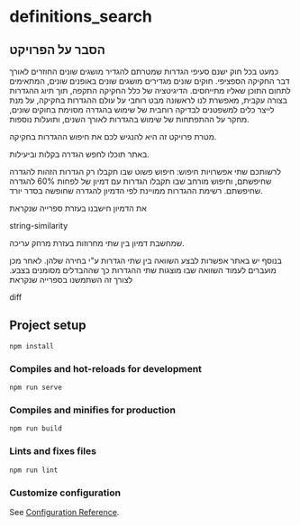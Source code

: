 # definitions_search

## הסבר על הפרויקט

כמעט בכל חוק ישנם סעיפי הגדרות שמטרתם להגדיר מושגים שונים החוזרים לאורך דבר החקיקה הספציפי. חוקים שונים מגדירים מושגים שונים באופנים שונים, המתאימים לתחום התוכן שאליו מתייחסים. 
הדיגיטציה של כלל החקיקה התקפה, תוך תיוג ההגדרות בצורה עקבית, מאפשרת לנו לראשונה מבט רוחבי על עולם ההגדרות בחקיקה, על מנת לייצר כלים למשפטנים לבדיקה רוחבית של שימוש בהגדרה מסוימת בחוקים שונים, מחקר על ההתפתחות של שימוש בהגדרות לאורך השנים, ותועלות נוספות.

מטרת פרויקט זה היא להנגיש לכם את חיפוש ההגדרות בחקיקה.

באתר תוכלו לחפש הגדרה בקלות וביעילות.

 לרשותכם שתי אפשרויות חיפוש: חיפוש פשוט שבו תקבלו רק הגדרות הזהות להגדרה
שחיפשתם, וחיפוש מורחב שבו תקבלו הגדרות עם דמיון של לפחות 60% להגדרה
שחיפשתם. רשימת ההגדרות ממויינת לפי הדמיון להגדרה שחופשה בסדר יורד.

את הדמיון חישבנו בעזרת ספרייה שנקראת

string-similarity


שמחשבת דמיון בין שתי מחרוזות בעזרת מרחק עריכה.

בנוסף יש באתר אפשרות לבצע השוואה בין שתי הגדרות ע"י בחירה שלהן. לאחר מכן מועברים לעמוד השוואה שבו מוצגות שתי ההגדרות כך שההבדלים מסומנים בצבע. לצורך זה השתמשנו 
בספרייה שנקראת

diff


## Project setup
```
npm install
```

### Compiles and hot-reloads for development
```
npm run serve
```

### Compiles and minifies for production
```
npm run build
```

### Lints and fixes files
```
npm run lint
```

### Customize configuration
See [Configuration Reference](https://cli.vuejs.org/config/).

